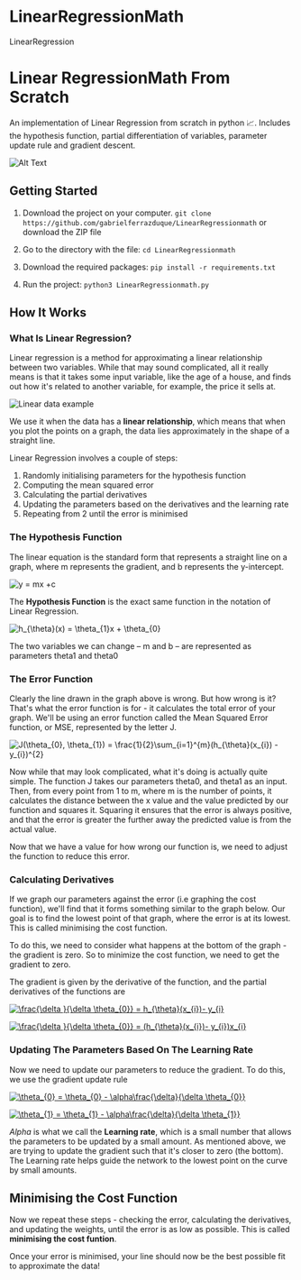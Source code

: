 # LinearRegressionMath
LinearRegression
# Linear RegressionMath From Scratch

An implementation of Linear Regression from scratch in python 📈. Includes the hypothesis function, partial differentiation of variables, parameter update rule and gradient descent.

![Alt Text](https://media.giphy.com/media/61Sc3phUb04PW9R3aq/giphy.gif)


## Getting Started

1. Download the project on your computer.
`
git clone https://github.com/gabrielferrazduque/LinearRegressionmath
`
or download the ZIP file

2. Go to the directory with the file: ``` cd LinearRegressionmath ```

3. Download the required packages: ``` pip install -r requirements.txt ```

4. Run the project: ``` python3 LinearRegressionmath.py ```


## How It Works

### What Is Linear Regression?

Linear regression is a method for approximating a linear relationship between two variables. While that may sound 
complicated, all it really means is that it takes some input variable, like the age of a house, and finds out how 
it's related to another variable, for example, the price it sells at. 

![Linear data example](https://github.com/sarvasvkulpati/LinearRegression/blob/master/images/lr1.jpg)

We use it when the data has a **linear relationship**, which means that when you plot the points on a graph, the
data lies approximately in the shape of a straight line.

Linear Regression involves a couple of steps:
1. Randomly initialising parameters for the hypothesis function
2. Computing the mean squared error
3. Calculating the partial derivatives
4. Updating the parameters based on the derivatives and the learning rate
5. Repeating from 2 until the error is minimised

### The Hypothesis Function
The linear equation is the standard form that represents a straight line on a graph, where m represents the gradient,
and b represents the y-intercept.

<img src="https://latex.codecogs.com/svg.latex?y&space;=&space;mx&space;&plus;c" title="y = mx +c" />

The **Hypothesis Function** is the exact same function in the notation of Linear Regression.

<img src="https://latex.codecogs.com/svg.latex?h_{\theta}(x)&space;=&space;\theta_{1}x&space;&plus;&space;\theta_{0}" title="h_{\theta}(x) = \theta_{1}x + \theta_{0}" />

The two variables we can change – m and b – are represented as parameters theta1 and theta0


### The Error Function
Clearly the line drawn in the graph above is wrong. But how wrong is it? That's what the error function is for - it 
calculates the total error of your graph.
We'll be using an error function called the Mean Squared Error function, or MSE, represented by the letter J.

<img src="https://latex.codecogs.com/svg.latex?J(\theta_{0},&space;\theta_{1})&space;=&space;\frac{1}{2}\sum_{i=1}^{m}(h_{\theta}(x_{i})&space;-&space;y_{i})^{2}" title="J(\theta_{0}, \theta_{1}) = \frac{1}{2}\sum_{i=1}^{m}(h_{\theta}(x_{i}) - y_{i})^{2}" />

Now while that may look complicated, what it's doing is actually quite simple. The function J takes our parameters 
theta0, and theta1 as an input. Then, from every point from 1 to m, where m is the number of points, it calculates 
the distance between the x value and the value predicted by our function and squares it. Squaring it ensures that 
the error is always positive, and that the error is greater the further away the predicted value is from the actual
value.

Now that we have a value for how wrong our function is, we need to adjust the function to reduce this error.

### Calculating Derivatives

If we graph our parameters against the error (i.e graphing the cost function), we'll find that it forms something similar to the graph below. Our goal is to find the lowest point of that graph, where the error is at its lowest. This is called minimising the cost function.

To do this, we need to consider what happens at the bottom of the graph - the gradient is zero. So to minimize the cost function, we need to get the gradient to zero.

The gradient is given by the derivative of the function, and the partial derivatives of the functions are

<a href="https://www.codecogs.com/eqnedit.php?latex=\frac{\delta&space;}{\delta&space;\theta_{0}}&space;=&space;h_{\theta}(x_{i})-&space;y_{i}" target="_blank"><img src="https://latex.codecogs.com/svg.latex?\frac{\delta&space;}{\delta&space;\theta_{0}}&space;=&space;h_{\theta}(x_{i})-&space;y_{i}" title="\frac{\delta }{\delta \theta_{0}} = h_{\theta}(x_{i})- y_{i}" /></a>

<a href="https://www.codecogs.com/eqnedit.php?latex=\frac{\delta&space;}{\delta&space;\theta_{0}}&space;=&space;(h_{\theta}(x_{i})-&space;y_{i})x_{i}" target="_blank"><img src="https://latex.codecogs.com/svg.latex?\frac{\delta&space;}{\delta&space;\theta_{0}}&space;=&space;(h_{\theta}(x_{i})-&space;y_{i})x_{i}" title="\frac{\delta }{\delta \theta_{0}} = (h_{\theta}(x_{i})- y_{i})x_{i}" /></a>

### Updating The Parameters Based On The Learning Rate

Now we need to update our parameters to reduce the gradient. To do this, we use the gradient update rule

<a href="https://www.codecogs.com/eqnedit.php?latex=\theta_{0}&space;=&space;\theta_{0}&space;-&space;\alpha\frac{\delta}{\delta&space;\theta_{0}}" target="_blank"><img src="https://latex.codecogs.com/svg.latex?\theta_{0}&space;=&space;\theta_{0}&space;-&space;\alpha\frac{\delta}{\delta&space;\theta_{0}}" title="\theta_{0} = \theta_{0} - \alpha\frac{\delta}{\delta \theta_{0}}" /></a>

<a href="https://www.codecogs.com/eqnedit.php?latex=\theta_{1}&space;=&space;\theta_{1}&space;-&space;\alpha\frac{\delta}{\delta&space;\theta_{1}}" target="_blank"><img src="https://latex.codecogs.com/svg.latex?\theta_{1}&space;=&space;\theta_{1}&space;-&space;\alpha\frac{\delta}{\delta&space;\theta_{1}}" title="\theta_{1} = \theta_{1} - \alpha\frac{\delta}{\delta \theta_{1}}" /></a>

*Alpha* is what we call the **Learning rate**, which is a small number that allows the parameters to be updated by a small amount. As mentioned above, we are trying to update the gradient such that it's closer to zero (the bottom). The Learning rate helps guide the network to the lowest point on the curve by small amounts.


## Minimising the Cost Function
Now we repeat these steps - checking the error, calculating the derivatives, and updating the weights, until the error is as low as possible. This is called **minimising the cost funtion**.

Once your error is minimised, your line should now be the best possible fit to approximate the data!



